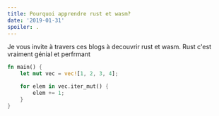 ```yaml
---
title: Pourquoi apprendre rust et wasm?
date: '2019-01-31'
spoiler: .
---
```


Je vous invite à travers ces blogs à decouvrir rust et wasm. Rust c'est vraiment génial et perfrmant
```rust
fn main() {
    let mut vec = vec![1, 2, 3, 4];

    for elem in vec.iter_mut() {
        elem += 1;
    }
}
```


